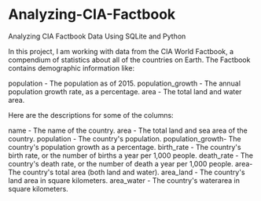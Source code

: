 # Analyzing-CIA-Factbook
Analyzing CIA Factbook Data Using SQLite and Python

In this project, I am working with data from the CIA World Factbook, a compendium of statistics about all of the countries on Earth. The Factbook contains demographic information like:

population - The population as of 2015.
population_growth - The annual population growth rate, as a percentage.
area - The total land and water area.

Here are the descriptions for some of the columns:

name - The name of the country.
area - The total land and sea area of the country.
population - The country's population.
population_growth- The country's population growth as a percentage.
birth_rate - The country's birth rate, or the number of births a year per 1,000 people.
death_rate - The country's death rate, or the number of death a year per 1,000 people.
area- The country's total area (both land and water).
area_land - The country's land area in square kilometers.
area_water - The country's waterarea in square kilometers.
